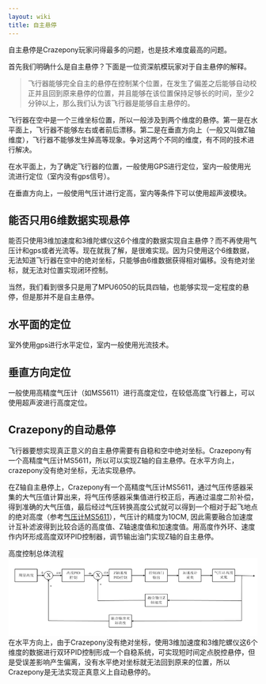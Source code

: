 ```yaml
---
layout: wiki
title: 自主悬停
---
```


自主悬停是Crazepony玩家问得最多的问题，也是技术难度最高的问题。

首先我们明确什么是自主悬停？下面是一位资深航模玩家对于自主悬停的解释。

> 飞行器能够完全自主的悬停在控制某个位置，在发生了偏差之后能够自动校正并且回到原来悬停的位置，并且能够在该位置保持足够长的时间，至少2分钟以上，那么我们认为该飞行器是能够自主悬停的。

飞行器在空中是一个三维坐标位置，所以一般涉及到两个维度的悬停。第一是在水平面上，飞行器不能够左右或者前后漂移。第二是在垂直方向上（一般又叫做Z轴维度），飞行器不能够发生掉高等现象。争对这两个不同的维度，有不同的技术进行解决。

在水平面上，为了确定飞行器的位置，一般使用GPS进行定位，室内一般使用光流进行定位（室内没有gps信号）。

在垂直方向上，一般使用气压计进行定高，室内等条件下可以使用超声波模块。

## 能否只用6维数据实现悬停

能否只使用3维加速度和3维陀螺仪这6个维度的数据实现自主悬停？而不再使用气压计和gps或者光流等。现在就我了解，是很难实现。因为只使用这个6维数据，无法知道飞行器在空中的绝对坐标，只能够由6维数据获得相对偏移。没有绝对坐标，就无法对位置实现闭环控制。

当然，我们看到很多只是用了MPU6050的玩具四轴，也能够实现一定程度的悬停，但是那并不是自主悬停。

## 水平面的定位

室外使用gps进行水平定位，室内一般使用光流技术。

## 垂直方向定位

一般使用高精度气压计（如MS5611）进行高度定位，在较低高度飞行器上，可以使用超声波进行高度定位。

## Crazepony的自动悬停

飞行器要想实现真正意义的自主悬停需要有自稳和空中绝对坐标。Crazepony有一个高精度气压计MS5611，所以可以实现Z轴的自主悬停。在水平方向上，crazepony没有绝对坐标，无法实现悬停。

在Z轴自主悬停上，Crazepony有一个高精度气压计MS5611，通过气压传感器采集的大气压值计算出来，将气压传感器采集值进行校正后，再通过温度二阶补偿，得到准确的大气压值，最后经过气压转换高度公式就可以得到一个相对于起飞地点的绝对高度（参考[气压计MS5611](./ms5611.html)），气压计的精度为10CM, 因此需要融合加速度计互补滤波得到比较合适的高度值、Z轴速度值和加速度值。用高度作外环、速度作内环形成高度双环PID控制器，调节输出油门实现Z轴的自主悬停。

高度控制总体流程
![](/assets/img/gdpid.png)
在水平方向上，由于Crazepony没有绝对坐标，使用3维加速度和3维陀螺仪这6个维度的数据进行双环PID控制形成一个自稳系统，可实现短时间定点脱控悬停，但是受误差影响产生偏离，没有水平绝对坐标就无法回到原来的位置，所以Crazepony是无法实现正真意义上自动悬停的。


